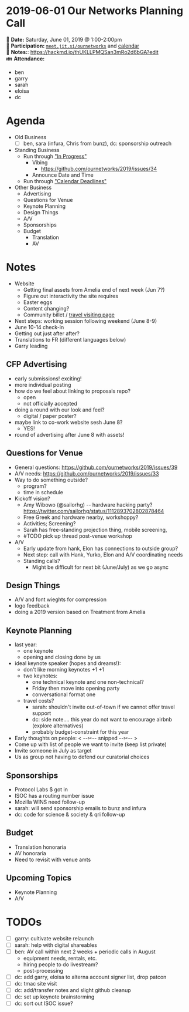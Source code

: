 # 2019-06-01 Our Networks Planning Call

:date: **Date:** Saturday, June 01, 2019 @ 1:00-2:00pm  
:raising_hand: **Participation:** [`meet.jit.si/ournetworks`](https://meet.jit.si/ournetworks) and [calendar](https://calendar.google.com/calendar/embed?src=aers7atolh0uurlfmkoki9kikg%40group.calendar.google.com&ctz=America%2FToronto)  
:notebook: **Notes:**: https://hackmd.io/thUKLLPMQSan3mRo2d6bGA?edit  
:family: **Attendance:**  
- ben
- garry
- sarah
- eloisa
- dc


# Agenda

- Old Business
    - [ ] ben, sara (infura, Chris from bunz), dc: sponsorship outreach
- Standing Business
  - Run through ["In Progress"](https://github.com/ournetworks/2019/projects/1)
      - Vibing
          - https://github.com/ournetworks/2019/issues/34
      - Announce Date and Time
  - Run through ["Calendar Deadlines"](https://calendar.google.com/calendar/embed?src=aers7atolh0uurlfmkoki9kikg%40group.calendar.google.com&ctz=America%2FToronto)
- Other Business
    - Advertising
    - Questions for Venue
    - Keynote Planning
    - Design Things
    - A/V
    - Sponsorships
    - Budget
        - Translation
        - AV

# Notes

- Website
    - Getting final assets from Amelia end of next week (Jun 7?)
    - Figure out interactivity the site requires
    - Easter eggs
    - Content changing?
    - Community billet / [travel visiting page](https://github.com/ournetworks/2019/issues/49)
- Next steps: working session following weekend (June 8-9)
- June 10-14 check-in
- Getting out just after after?
- Translations to FR (different languages below)
- Garry leading

## CFP Advertising

- early submissions! exciting!
- more individual posting
- how do we feel about linking to proposals repo?
    - open
    - not officially accepted
- doing a round with our look and feel?
    - digital / paper poster?
- maybe link to co-work website sesh June 8?
    - YES!
- round of advertising after June 8 with assets!

## Questions for Venue

- General questions: https://github.com/ournetworks/2019/issues/39
- A/V needs: https://github.com/ournetworks/2019/issues/33
- Way to do something outside?
    - program?
    - time in schedule
- Kickoff vision?
    - Amy Wibowo (@sailorhg) -- hardware hacking party? https://twitter.com/sailorhg/status/1112893702802878464
    - Free Greek and hardware nearby, workshoppy?
    - Activities; Screening?
    - Sarah has free-standing projection thing, mobile screening,
    - #TODO pick up thread post-venue workshop
- A/V
    - Early update from hank, Elon has connections to outside group?
    - Next step: call with Hank, Yurko, Elon and A/V coordinating needs
    - Standing calls?
        - Might be difficult for next bit (June/July) as we go async

## Design Things

- A/V and font wieghts for compression
- logo feedback
- doing a 2019 version based on Treatment from Amelia

## Keynote Planning

- last year:
    - one keynote
    - opening and closing done by us
- ideal keynote speaker (hopes and dreams!):
    - don't like morning keynotes +1 +1
    - two keynotes:
        - one technical keynote and one non-technical?
        - Friday then move into opening party
        - conversational format one
    -  travel costs?
        - sarah: shouldn't invite out-of-town if we cannot offer travel support
        - dc: side note.... this year do not want to encourage airbnb (explore alternatives)
        - probably budget-constraint for this year
- Early thoughts on people:
  < --✂-- snipped --✂-- >
- Come up with list of people we want to invite (keep list private)
- Invite someone in July as target
- Us as group not having to defend our curatorial choices

## Sponsorships

- Protocol Labs $ got in
- ISOC has a routing number issue
- Mozilla WINS need follow-up
- sarah: will send sponsorship emails to bunz and infura
- dc: code for science & society & qri follow-up

## Budget

- Translation honoraria
- AV honoraria
- Need to revisit with venue amts

## Upcoming Topics

- Keynote Planning
- A/V

# TODOs

- [ ] garry: cultivate website relaunch
- [ ] sarah: help with digital shareables
- [ ] ben: AV call within next 2 weeks + periodic calls in August
    - equipment needs, rentals, etc.
    - hiring people to do livestream?
    - post-processing
- [ ] dc: add garry, eloisa to alterna account signer list, drop patcon
- [ ] dc: tmac site visit
- [ ] dc: add/transfer notes and slight github cleanup
- [ ] dc: set up keynote brainstorming
- [ ] dc: sort out ISOC issue?
